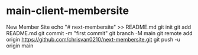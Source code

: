 # main-client-membersite
New Member Site
echo "# next-membersite" >> README.md
git init
git add README.md
git commit -m "first commit"
git branch -M main
git remote add origin https://github.com/chrisvan0210/next-membersite.git
git push -u origin main
